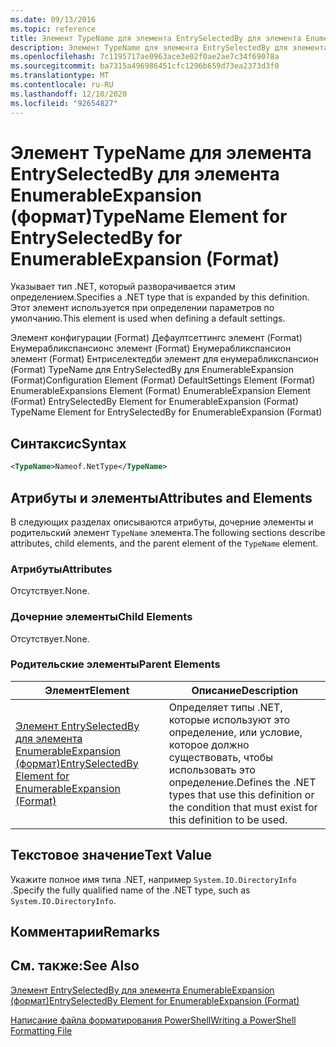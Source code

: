 ```yaml
---
ms.date: 09/13/2016
ms.topic: reference
title: Элемент TypeName для элемента EntrySelectedBy для элемента EnumerableExpansion (формат)
description: Элемент TypeName для элемента EntrySelectedBy для элемента EnumerableExpansion (формат)
ms.openlocfilehash: 7c1195717ae0963ace3e02f0ae2ae7c34f69078a
ms.sourcegitcommit: ba7315a496986451cfc1296b659d73ea2373d3f0
ms.translationtype: MT
ms.contentlocale: ru-RU
ms.lasthandoff: 12/10/2020
ms.locfileid: "92654827"
---
```

# <a name="typename-element-for-entryselectedby-for-enumerableexpansion-format"></a><span data-ttu-id="27078-103">Элемент TypeName для элемента EntrySelectedBy для элемента EnumerableExpansion (формат)</span><span class="sxs-lookup"><span data-stu-id="27078-103">TypeName Element for EntrySelectedBy for EnumerableExpansion (Format)</span></span>

<span data-ttu-id="27078-104">Указывает тип .NET, который разворачивается этим определением.</span><span class="sxs-lookup"><span data-stu-id="27078-104">Specifies a .NET type that is expanded by this definition.</span></span> <span data-ttu-id="27078-105">Этот элемент используется при определении параметров по умолчанию.</span><span class="sxs-lookup"><span data-stu-id="27078-105">This element is used when defining a default settings.</span></span>

<span data-ttu-id="27078-106">Элемент конфигурации (Format) Дефаултсеттингс элемент (Format) Енумерабликспансионс элемент (Format) Енумерабликспансион элемент (Format) Ентриселектедби элемент для енумерабликспансион (Format) TypeName для EntrySelectedBy для EnumerableExpansion (Format)</span><span class="sxs-lookup"><span data-stu-id="27078-106">Configuration Element (Format) DefaultSettings Element (Format) EnumerableExpansions Element (Format) EnumerableExpansion Element (Format) EntrySelectedBy Element for EnumerableExpansion (Format) TypeName Element for EntrySelectedBy for EnumerableExpansion (Format)</span></span>

## <a name="syntax"></a><span data-ttu-id="27078-107">Синтаксис</span><span class="sxs-lookup"><span data-stu-id="27078-107">Syntax</span></span>

```xml
<TypeName>Nameof.NetType</TypeName>

```

## <a name="attributes-and-elements"></a><span data-ttu-id="27078-108">Атрибуты и элементы</span><span class="sxs-lookup"><span data-stu-id="27078-108">Attributes and Elements</span></span>

<span data-ttu-id="27078-109">В следующих разделах описываются атрибуты, дочерние элементы и родительский элемент `TypeName` элемента.</span><span class="sxs-lookup"><span data-stu-id="27078-109">The following sections describe attributes, child elements, and the parent element of the `TypeName` element.</span></span>

### <a name="attributes"></a><span data-ttu-id="27078-110">Атрибуты</span><span class="sxs-lookup"><span data-stu-id="27078-110">Attributes</span></span>

<span data-ttu-id="27078-111">Отсутствует.</span><span class="sxs-lookup"><span data-stu-id="27078-111">None.</span></span>

### <a name="child-elements"></a><span data-ttu-id="27078-112">Дочерние элементы</span><span class="sxs-lookup"><span data-stu-id="27078-112">Child Elements</span></span>

<span data-ttu-id="27078-113">Отсутствует.</span><span class="sxs-lookup"><span data-stu-id="27078-113">None.</span></span>

### <a name="parent-elements"></a><span data-ttu-id="27078-114">Родительские элементы</span><span class="sxs-lookup"><span data-stu-id="27078-114">Parent Elements</span></span>

|<span data-ttu-id="27078-115">Элемент</span><span class="sxs-lookup"><span data-stu-id="27078-115">Element</span></span>|<span data-ttu-id="27078-116">Описание</span><span class="sxs-lookup"><span data-stu-id="27078-116">Description</span></span>|
|-------------|-----------------|
|[<span data-ttu-id="27078-117">Элемент EntrySelectedBy для элемента EnumerableExpansion (формат)</span><span class="sxs-lookup"><span data-stu-id="27078-117">EntrySelectedBy Element for EnumerableExpansion (Format)</span></span>](./entryselectedby-element-for-enumerableexpansion-format.md)|<span data-ttu-id="27078-118">Определяет типы .NET, которые используют это определение, или условие, которое должно существовать, чтобы использовать это определение.</span><span class="sxs-lookup"><span data-stu-id="27078-118">Defines the .NET types that use this definition or the condition that must exist for this definition to be used.</span></span>|

## <a name="text-value"></a><span data-ttu-id="27078-119">Текстовое значение</span><span class="sxs-lookup"><span data-stu-id="27078-119">Text Value</span></span>

<span data-ttu-id="27078-120">Укажите полное имя типа .NET, например `System.IO.DirectoryInfo` .</span><span class="sxs-lookup"><span data-stu-id="27078-120">Specify the fully qualified name of the .NET type, such as `System.IO.DirectoryInfo`.</span></span>

## <a name="remarks"></a><span data-ttu-id="27078-121">Комментарии</span><span class="sxs-lookup"><span data-stu-id="27078-121">Remarks</span></span>

## <a name="see-also"></a><span data-ttu-id="27078-122">См. также:</span><span class="sxs-lookup"><span data-stu-id="27078-122">See Also</span></span>

[<span data-ttu-id="27078-123">Элемент EntrySelectedBy для элемента EnumerableExpansion (формат)</span><span class="sxs-lookup"><span data-stu-id="27078-123">EntrySelectedBy Element for EnumerableExpansion (Format)</span></span>](./entryselectedby-element-for-enumerableexpansion-format.md)

[<span data-ttu-id="27078-124">Написание файла форматирования PowerShell</span><span class="sxs-lookup"><span data-stu-id="27078-124">Writing a PowerShell Formatting File</span></span>](./writing-a-powershell-formatting-file.md)
